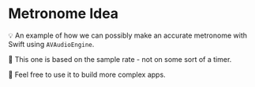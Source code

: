 # Metronome Idea

💡 An example of how we can possibly make an accurate metronome with Swift using `AVAudioEngine`.

📝 This one is based on the sample rate - not on some sort of a timer.

🚀 Feel free to use it to build more complex apps.
